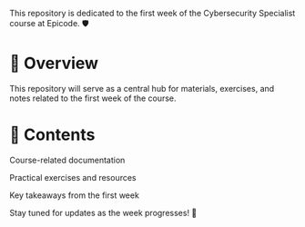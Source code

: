This repository is dedicated to the first week of the Cybersecurity Specialist course at Epicode. 🛡️

# 📌 Overview

This repository will serve as a central hub for materials, exercises, and notes related to the first week of the course.

# 📂 Contents

Course-related documentation

Practical exercises and resources

Key takeaways from the first week

Stay tuned for updates as the week progresses! 🚀
